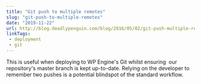 ```yaml
---
title: "Git push to multiple remotes"
slug: "git-push-to-multiple-remotes"
date: "2019-11-22"
url: http://blog.deadlypenguin.com/blog/2016/05/02/git-push-multiple-remotes/
linkTags:
 - deployment
 - git
---
```


This is useful when deploying to WP Engine's Git whilst ensuring  our repository's master branch is kept up-to-date. Relying on the developer to remember two pushes is a potential blindspot of the standard workflow.
